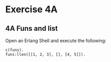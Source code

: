 # Exercise 4A

## 4A Funs and list

Open an Erlang Shell and execute the following:

```shell
c(funs).
funs:llen([[1, 2, 3], [], [4, 5]]).
```
